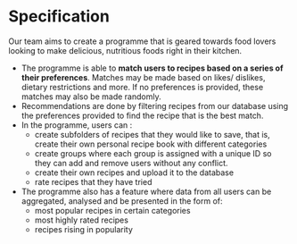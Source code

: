# Specification

Our team aims to create a programme that is geared towards food lovers looking to make delicious, nutritious foods right in their kitchen.
* The programme is able to **match users to recipes based on a series of their preferences**. Matches may be made based on likes/ dislikes, dietary restrictions and more. If no preferences is provided, these matches may also be made randomly.
* Recommendations are done by filtering recipes from our database using the preferences provided to find the recipe that is the best match.
* In the programme, users can : 
  * create subfolders of recipes that they would like to save, that is, create their own personal recipe book with different categories
  * create groups where each group is assigned with a unique ID so they can add and remove users without any conflict.
  * create their own recipes and upload it to the database
  * rate recipes that they have tried
* The programme also has a feature where data from all users can be aggregated, analysed and be presented in the form of:
  * most popular recipes in certain categories
  * most highly rated recipes 
  * recipes rising in popularity
